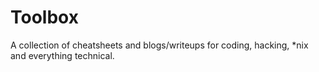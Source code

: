 # Toolbox

A collection of cheatsheets and blogs/writeups for coding, hacking, \*nix and everything technical.
